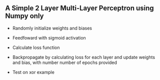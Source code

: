 ## A Simple 2 Layer Multi-Layer Perceptron using Numpy only

- Randomly initialize weights and biases
- Feedfoward with sigmoid activation
- Calculate loss function
- Backpropagate by calculating loss for each layer and update weights and bias, with number number of epochs provided

- Test on xor example
